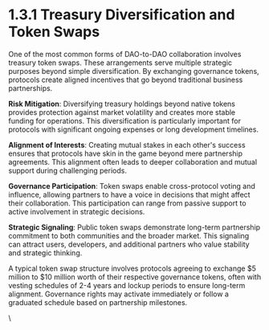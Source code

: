 # 1.3.1 Treasury Diversification and Token Swaps

One of the most common forms of DAO-to-DAO collaboration involves treasury token swaps. These arrangements serve multiple strategic purposes beyond simple diversification. By exchanging governance tokens, protocols create aligned incentives that go beyond traditional business partnerships.

**Risk Mitigation**: Diversifying treasury holdings beyond native tokens provides protection against market volatility and creates more stable funding for operations. This diversification is particularly important for protocols with significant ongoing expenses or long development timelines.

**Alignment of Interests**: Creating mutual stakes in each other's success ensures that protocols have skin in the game beyond mere partnership agreements. This alignment often leads to deeper collaboration and mutual support during challenging periods.

**Governance Participation**: Token swaps enable cross-protocol voting and influence, allowing partners to have a voice in decisions that might affect their collaboration. This participation can range from passive support to active involvement in strategic decisions.

**Strategic Signaling**: Public token swaps demonstrate long-term partnership commitment to both communities and the broader market. This signaling can attract users, developers, and additional partners who value stability and strategic thinking.

A typical token swap structure involves protocols agreeing to exchange $5 million to $10 million worth of their respective governance tokens, often with vesting schedules of 2-4 years and lockup periods to ensure long-term alignment. Governance rights may activate immediately or follow a graduated schedule based on partnership milestones.

\
